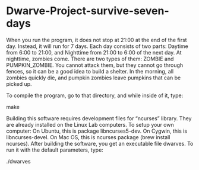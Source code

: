 # Dwarve-Project-survive-seven-days
When you run the program, it does not stop at 21:00 at the end of the first day. Instead, it will run for 7 days.
Each day consists of two parts:  Daytime from 6:00 to 21:00, and Nighttime from 21:00 to 6:00 of the next day. 
At nighttime, zombies come. There are two types of them: ZOMBIE and PUMPKIN_ZOMBIE. You cannot attack them, 
but they cannot go through fences, so it can be a good idea to build a shelter. In the morning, all zombies quickly die,
and pumpkin zombies leave pumpkins that can be picked up.

To compile the program, go to that directory, and while inside of it, type:

make

Building this software requires development files for “ncurses” library. They are already installed on the Linux Lab computers. 
To setup your own computer: On Ubuntu, this is package libncurses5-dev. On Cygwin, this is libncurses-devel.
On Mac OS, this is ncurses package (brew install ncurses).
After building the software, you get an executable file dwarves. To run it with the default parameters, type:

./dwarves
